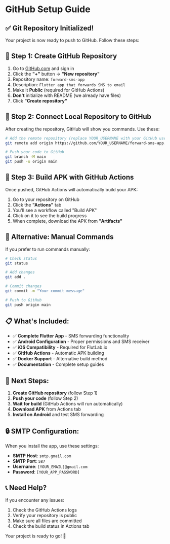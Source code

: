 # GitHub Setup Guide

## ✅ Git Repository Initialized!

Your project is now ready to push to GitHub. Follow these steps:

## 🚀 **Step 1: Create GitHub Repository**

1. Go to [GitHub.com](https://github.com) and sign in
2. Click the **"+"** button → **"New repository"**
3. Repository name: `forward-sms-app`
4. Description: `Flutter app that forwards SMS to email`
5. Make it **Public** (required for GitHub Actions)
6. **Don't** initialize with README (we already have files)
7. Click **"Create repository"**

## 🔗 **Step 2: Connect Local Repository to GitHub**

After creating the repository, GitHub will show you commands. Use these:

```bash
# Add the remote repository (replace YOUR_USERNAME with your GitHub username)
git remote add origin https://github.com/YOUR_USERNAME/forward-sms-app.git

# Push your code to GitHub
git branch -M main
git push -u origin main
```

## 📱 **Step 3: Build APK with GitHub Actions**

Once pushed, GitHub Actions will automatically build your APK:

1. Go to your repository on GitHub
2. Click the **"Actions"** tab
3. You'll see a workflow called "Build APK"
4. Click on it to see the build progress
5. When complete, download the APK from **"Artifacts"**

## 🔧 **Alternative: Manual Commands**

If you prefer to run commands manually:

```bash
# Check status
git status

# Add changes
git add .

# Commit changes
git commit -m "Your commit message"

# Push to GitHub
git push origin main
```

## 📋 **What's Included:**

- ✅ **Complete Flutter App** - SMS forwarding functionality
- ✅ **Android Configuration** - Proper permissions and SMS receiver
- ✅ **iOS Compatibility** - Required for FlutLab.io
- ✅ **GitHub Actions** - Automatic APK building
- ✅ **Docker Support** - Alternative build method
- ✅ **Documentation** - Complete setup guides

## 🎯 **Next Steps:**

1. **Create GitHub repository** (follow Step 1)
2. **Push your code** (follow Step 2)
3. **Wait for build** (GitHub Actions will run automatically)
4. **Download APK** from Actions tab
5. **Install on Android** and test SMS forwarding

## 🔒 **SMTP Configuration:**

When you install the app, use these settings:
- **SMTP Host**: `smtp.gmail.com`
- **SMTP Port**: `587`
- **Username**: `[YOUR_EMAIL]@gmail.com`
- **Password**: `[YOUR_APP_PASSWORD]`

## 📞 **Need Help?**

If you encounter any issues:
1. Check the GitHub Actions logs
2. Verify your repository is public
3. Make sure all files are committed
4. Check the build status in Actions tab

Your project is ready to go! 🚀
